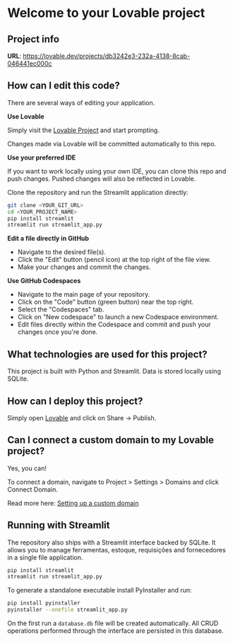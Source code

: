 # Welcome to your Lovable project

## Project info

**URL**: https://lovable.dev/projects/db3242e3-232a-4138-8cab-046441ec000c

## How can I edit this code?

There are several ways of editing your application.

**Use Lovable**

Simply visit the [Lovable Project](https://lovable.dev/projects/db3242e3-232a-4138-8cab-046441ec000c) and start prompting.

Changes made via Lovable will be committed automatically to this repo.

**Use your preferred IDE**

If you want to work locally using your own IDE, you can clone this repo and push changes. Pushed changes will also be reflected in Lovable.

Clone the repository and run the Streamlit application directly:

```sh
git clone <YOUR_GIT_URL>
cd <YOUR_PROJECT_NAME>
pip install streamlit
streamlit run streamlit_app.py
```

**Edit a file directly in GitHub**

- Navigate to the desired file(s).
- Click the "Edit" button (pencil icon) at the top right of the file view.
- Make your changes and commit the changes.

**Use GitHub Codespaces**

- Navigate to the main page of your repository.
- Click on the "Code" button (green button) near the top right.
- Select the "Codespaces" tab.
- Click on "New codespace" to launch a new Codespace environment.
- Edit files directly within the Codespace and commit and push your changes once you're done.

## What technologies are used for this project?

This project is built with Python and Streamlit. Data is stored locally using SQLite.

## How can I deploy this project?

Simply open [Lovable](https://lovable.dev/projects/db3242e3-232a-4138-8cab-046441ec000c) and click on Share -> Publish.

## Can I connect a custom domain to my Lovable project?

Yes, you can!

To connect a domain, navigate to Project > Settings > Domains and click Connect Domain.

Read more here: [Setting up a custom domain](https://docs.lovable.dev/tips-tricks/custom-domain#step-by-step-guide)

## Running with Streamlit

The repository also ships with a Streamlit interface backed by SQLite. It allows
you to manage ferramentas, estoque, requisições and fornecedores in a single
file application.

```bash
pip install streamlit
streamlit run streamlit_app.py
```

To generate a standalone executable install PyInstaller and run:

```bash
pip install pyinstaller
pyinstaller --onefile streamlit_app.py
```

On the first run a `database.db` file will be created automatically. All CRUD
operations performed through the interface are persisted in this database.

